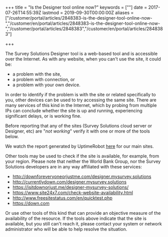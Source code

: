 ﻿+++
title = "Is the Designer tool online now?"
keywords = [""]
date = 2017-07-26T14:55:39Z
lastmod = 2019-09-30T00:00:00Z
aliases = ["/customer/portal/articles/2848383-is-the-designer-tool-online-now-","/customer/en/portal/articles/2848383-is-the-designer-tool-online-now-","/customer/portal/articles/2848383","/customer/en/portal/articles/2848383"]

+++

The Survey Solutions Designer tool is a web-based tool and is accessible
over the Internet. As with any website, when you can't use the site, it
could be:

- a problem with the site,
- a problem with connection, or
- a problem with your own device.

In order to identify if the problem is with the site or related
specifically to you, other devices can be used to try accessing the same
site. There are many services of this kind in the Internet, which by
probing from multiple IPs can conclude whether the site is up and
running, experiencing significant delays, or is working fine.  

Before reporting that any of the sites (Survey Solutions cloud server or
Designer, etc) are "*not working*" verify it with one or more of the
tools below.

We watch the report generated by UptimeRobot [here](https://stats.uptimerobot.com/69pJyfrDvQ) for our main sites.

Other tools may be used to check if the site is available, for example,
from your region. Please note that neither the World Bank Group, nor the
Survey Solutions developers are in any way affiliated with these
services:

- <http://downforeveryoneorjustme.com/designer.mysurvey.solutions>  
- <http://currentlydown.com/designer.mysurvey.solutions>
- <https://isitdownorjust.me/designer-mysurvey-solutions/>
- <https://www.site24x7.com/check-website-availability.html>  
- <http://www.freesitestatus.com/en/quicktest.php>  
- <https://down.com>

Or use other tools of this kind that can provide an objective measure of
the availability of the resource. If the tools above indicate that the
site is available, but you still can't reach it, please contact your
system or network administrator who will be able to help resolve the
situation.
